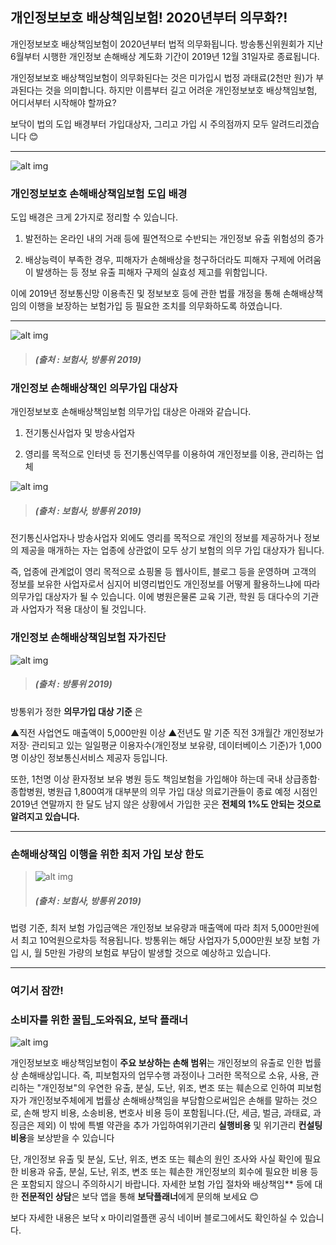 ## 개인정보보호 배상책임보험! 2020년부터 의무화?!
	
개인정보보호 배상책임보험이 2020년부터 법적 의무화됩니다. 방송통신위원회가 지난 6월부터 시행한 개인정보 손해배상 계도화 기간이 2019년 12월 31일자로 종료됩니다. 

개인정보보호 배상책임보험이 의무화된다는 것은 미가입시 법정 과태료(2천만 원)가 부과된다는 것을 의미합니다. 하지만 이름부터 길고 어려운 개인정보보호 배상책임보험, 어디서부터 시작해야 할까요? 

보닥이 법의 도입 배경부터 가입대상자, 그리고 가입 시 주의점까지 모두 알려드리겠습니다 😊

---------------------------------------

![alt img](https://raw.githubusercontent.com/aijinet/doctor-contents/master/contents/201912/191211/protectpersonalinfoinsurance01.png)

### 개인정보보호 손해배상책임보험 도입 배경

도입 배경은 크게 2가지로 정리할 수 있습니다.

1. 발전하는 온라인 내의 거래 등에 필연적으로 수반되는 개인정보 유출 위험성의 증가 

2. 배상능력이 부족한 경우, 피해자가 손해배상을 청구하더라도 피해자 구제에 어려움이 발생하는 등 정보 유출 피해자 구제의 실효성 제고를 위함입니다.

이에 2019년 정보통신망 이용촉진 및 정보보호 등에 관한 법률 개정을 통해 손해배상책임의 이행을 보장하는 보험가입 등 필요한 조치를 의무화하도록 하였습니다.

---------------------------------------

![alt img](https://raw.githubusercontent.com/aijinet/doctor-contents/master/contents/201912/191211/protectpersonalinfoinsurance02.png)
> ##### (출처 : 보험사, 방통위 2019)

### 개인정보 손해배상책인 의무가입 대상자

개인정보보호 손해배상책임보험 의무가입 대상은 아래와 같습니다.

1. 전기통신사업자 및 방송사업자

2. 영리를 목적으로 인터넷 등 전기통신역무를 이용하여 개인정보를 이용, 관리하는 업체

![alt img](https://raw.githubusercontent.com/aijinet/doctor-contents/master/contents/201912/191211/protectpersonalinfoinsurance03.png)
> ##### (출처 : 보험사, 방통위 2019)

전기통신사업자나 방송사업자 외에도 영리를 목적으로 개인의 정보를 제공하거나 정보의 제공을 매개하는 자는 업종에 상관없이 모두 상기 보험의 의무 가입 대상자가 됩니다.

즉, 업종에 관계없이 영리 목적으로 쇼핑몰 등 웹사이트, 블로그 등을 운영하며 고객의 정보를 보유한 사업자로서 
심지어 비영리법인도 개인정보를 어떻게 활용하느냐에 따라 의무가입 대상자가 될 수 있습니다. 이에 병원은물론 교육 기관, 학원 등 대다수의 기관과 사업자가 적용 대상이 될 것입니다.

### 개인정보 손해배상책임보험 자가진단

![alt img](https://raw.githubusercontent.com/aijinet/doctor-contents/master/contents/201912/191211/protectpersonalinfoinsurance04.jpg)
> ##### (출처 : 방통위 2019)

방통위가 정한 **의무가입 대상 기준** 은 

▲직전 사업연도 매출액이 5,000만원 이상 ▲전년도 말 기준 직전 3개월간 개인정보가 저장· 관리되고 있는 일일평균 이용자수(개인정보 보유량, 데이터베이스 기준)가 1,000명 이상인 정보통신서비스 제공자 등입니다.

또한, 1천명 이상 환자정보 보유 병원 등도 책임보험을 가입해야 하는데 국내 상급종합·종합병원, 병원급 1,800여개 대부분의 의무 가입 대상 의료기관들이 종료 예정 시점인 2019년 연말까지 한 달도 남지 않은 상황에서 가입한 곳은 **전체의 1%도 안되는 것으로 알려지고 있습니다.**

---------------------------------------

### 손해배상책임 이행을 위한 최저 가입 보상 한도

> ![alt img](https://raw.githubusercontent.com/aijinet/doctor-contents/master/contents/201912/191211/protectpersonalinfoinsurance05.png)
> ##### (출처 : 보험사, 방통위 2019)

법령 기준, 최저 보험 가입금액은 개인정보 보유량과 매출액에 따라 최저 5,000만원에서 최고 10억원으로차등 적용됩니다. 방통위는 해당 사업자가 5,000만원 보장 보험 가입 시, 월 5만원 가량의 보험료 부담이 발생할 것으로 예상하고 있습니다.

---------------------------------------
### 여기서 잠깐! 
### 소비자를 위한 꿀팁_도와줘요, 보닥 플래너
![alt img](https://raw.githubusercontent.com/aijinet/doctor-contents/master/contents/201911/191125/img03.png)

개인정보보호 배상책임보험이 **주요 보상하는 손해 범위**는 개인정보의 유출로 인한 법률상 손해배상입니다. 즉, 피보험자의 업무수행 과정이나 그러한 목적으로 소유, 사용, 관리하는 "개인정보"의 우연한 유출, 분실, 도난, 위조, 변조 또는 훼손으로 인하여 피보험자가 개인정보주체에게 법률상 손해배상책임을 부담함으로써입은 손해를 말하는 것으로, 손해 방지 비용, 소송비용, 변호사 비용 등이 포함됩니다.(단, 세금, 벌금, 과태료, 과징금은 제외) 이 밖에 특별 약관을 추가 가입하여위기관리 **실행비용** 및 위기관리 **컨설팅비용**을 보상받을 수 있습니다

단, 개인정보 유출 및 분실, 도난, 위조, 변조 또는 훼손의 원인 조사와 사실 확인에 필요한 비용과 유출, 분실, 도난, 위조, 변조 또는 훼손한 개인정보의 회수에 필요한 비용 등은 포함되지 않으니 주의하시기 바랍니다. 자세한 보험 가입 절차와 배상책임** 등에 대한 **전문적인 상담**은 보닥 앱을 통해 **보닥플래너**에게 문의해 보세요 😊 

보다 자세한 내용은 보닥 x 마이리얼플랜 공식 네이버 블로그에서도 확인하실 수 있습니다.